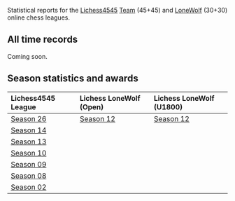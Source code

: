 Statistical reports for the [Lichess4545](https://www.lichess4545.com/)
[Team](https://www.lichess4545.com/team4545/) (45+45) and
[LoneWolf](https://www.lichess4545.com/lonewolf/) (30+30) online chess
leagues.

## All time records

Coming soon.

## Season statistics and awards

| Lichess4545 League                                                                     | Lichess LoneWolf (Open)                                                                  | Lichess LoneWolf (U1800)                                                                  |
|:---------------------------------------------------------------------------------------|:-----------------------------------------------------------------------------------------|:------------------------------------------------------------------------------------------|
| [Season 26](https://rahulan-c.github.io/lichess4545-stats/reports/stats_4545_s26.html) | [Season 12](https://rahulan-c.github.io/lichess4545-stats/reports/stats_lwopen_s12.html) | [Season 12](https://rahulan-c.github.io/lichess4545-stats/reports/stats_lwu1800_s12.html) |
| [Season 14](https://rahulan-c.github.io/lichess4545-stats/reports/stats_4545_s14.html) |                                                                                          |                                                                                           |
| [Season 13](https://rahulan-c.github.io/lichess4545-stats/reports/stats_4545_s13.html) |                                                                                          |                                                                                           |
| [Season 10](https://rahulan-c.github.io/lichess4545-stats/reports/stats_4545_s10.html) |                                                                                          |                                                                                           |
| [Season 09](https://rahulan-c.github.io/lichess4545-stats/reports/stats_4545_s09.html) |                                                                                          |                                                                                           |
| [Season 08](https://rahulan-c.github.io/lichess4545-stats/reports/stats_4545_s08.html) |                                                                                          |                                                                                           |
| [Season 02](https://rahulan-c.github.io/lichess4545-stats/reports/stats_4545_s02.html) |                                                                                          |                                                                                           |
